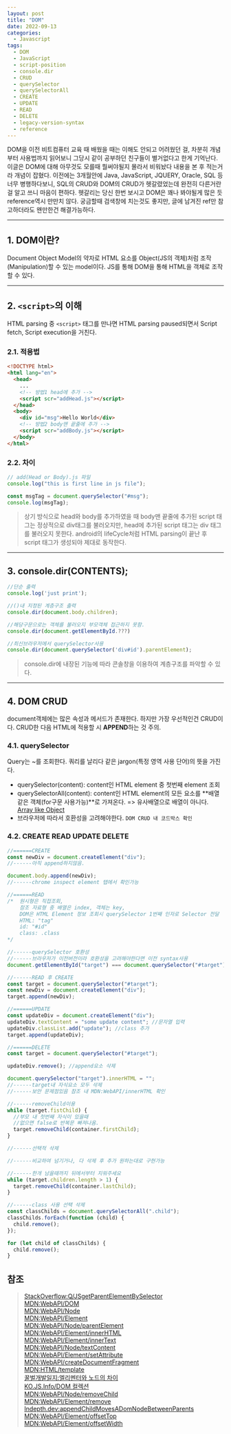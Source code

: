 ```yaml
---
layout: post
title: "DOM"
date: 2022-09-13
categories:
  - Javascript
tags:
  - DOM
  - JavaScript
  - script-position
  - console.dir
  - CRUD
  - querySelector
  - querySelectorAll
  - CREATE
  - UPDATE
  - READ
  - DELETE
  - legacy-version-syntax
  - reference
---
```


DOM을 이전 비트컴퓨터 교육 때 배웠을 때는 이해도 안되고 어려웠던 걸, 차분히 개념부터 사용법까지 읽어보니 그당시 같이 공부하던 친구들이 별거없다고 한게 기억난다. 이글은 DOM에 대해 아무것도 모를때 뭘써야될지 몰라서 비워놨다 내용을 본 후 적는거라 개념이 잡혔다. 이전에는 3개월안에 Java, JavaScript, JQUERY, Oracle, SQL 등 너무 병행하다보니, SQL의 CRUD와 DOM의 CRUD가 헷갈렸었는데 완전히 다른거란걸 알고 쓰니 마음이 편하다. 헷갈리는 당신 한번 보시고 DOM은 꽤나 봐야될게 많은 듯 reference역시 만만치 않다. 궁금할때 검색창에 치는것도 좋지만, 글에 남겨진 ref만 참고하더라도 왠만한건 해결가능하다.

---

## 1. DOM이란?

Document Object Model의 약자로 HTML 요소를 Object(JS의 객체)처럼 조작(Manipulation)할 수 있는 model이다. JS를 통해 DOM을 통해 HTML을 객체로 조작할 수 있다.

---

## 2. `<script>`의 이해

HTML parsing 중 `<script>` 태그를 만나면 HTML parsing paused되면서 Script fetch, Script execution을 거친다.

### 2.1. 적용법

```html
<!DOCTYPE html>
<html lang="en">
  <head>
    ...
    <!-- 방법1 head에 추가 -->
    <script scr="addHead.js"></script>
  </head>
  <body>
    <div id="msg">Hello World</div>
    <!-- 방법2 body맨 끝줄에 추가 -->
    <script scr="addBody.js"></script>
  </body>
</html>
```

### 2.2. 차이

```javascript
// add(Head or Body).js 파일
console.log("this is first line in js file");

const msgTag = document.querySelector("#msg");
console.log(msgTag);
```

> 상기 방식으로 head와 body를 추가하였을 때 body맨 끝줄에 추가된 script 태그는 정상적으로 div태그를 불러오지만, head에 추가된 script 태그는 div 태그를 불러오지 못한다. android의 lifeCycle처럼 HTML parsing이 끝난 후 script 태그가 생성되야 제대로 동작한다.

---

## 3. console.dir(CONTENTS);

```javascript
//단순 출력
console.log('just print');

//()내 지정된 계층구조 출력
console.dir(document.body.children);

//해당구문으로는 객체를 불러오지 부모객체 접근하지 못함.
console.dir(document.getElementById.???)

//최신브라우저에서 querySelector사용
console.dir(document.querySelector('div#id').parentElement);
```

> console.dir에 내장된 기능에 따라 콘솔창을 이용하여 계층구조를 파악할 수 있다.

---

## 4. DOM CRUD

document객체에는 많은 속성과 메서드가 존재한다. 하지만 가장 우선적인건 CRUD이다. CRUD한 다음 HTML에 적용할 시 **APPEND**하는 것 주의.

### 4.1. querySelector

Query는 ~를 조회한다. 쿼리를 날리다 같은 jargon(특정 영역 사용 단어)의 뜻을 가진다.

- querySelector(content): content인 HTML element 중 첫번째 element 조회
- querySelectorAll(content): content인 HTML element의 모든 요소를 **배열같은 객체(for구문 사용가능)**로 가져온다. => 유사배열으로 배열이 아니다. [Array like Object](https://developer.mozilla.org/ko/docs/Web/JavaScript/Guide/Indexed_collections)
- 브라우저에 따라서 호환성을 고려해야한다. `DOM CRUD 내 코드박스 확인`

### 4.2. CREATE READ UPDATE DELETE

```javascript
//======CREATE
const newDiv = document.createElement("div");
//------아직 append하지않음.

document.body.append(newDiv);
//------chrome inspect element 탭에서 확인가능

//======READ
/*  원시형은 직접조회,
    참조 자료형 중 배열은 index, 객체는 key,
    DOM은 HTML Element 정보 조회시 querySelector 1번째 인자로 Selector 전달 
    HTML: "tag"
    id: "#id"
    class: .class
*/

//------querySelector 호환성
//------브라우저가 이전버전이라 호환성을 고려해야한다면 이전 syntax사용
document.getElementById("target") === document.querySelector("#target"); //true

//------READ 후 CREATE
const target = document.querySelector("#target");
const newDiv = document.createElement("div");
target.append(newDiv);

//======UPDATE
const updateDiv = document.createElement("div");
updateDiv.textContent = "some update content"; //문자열 입력
updateDiv.classList.add("update"); //class 추가
target.append(updateDiv);

//======DELETE
const target = document.querySelector("#target");

updateDiv.remove(); //append요소 삭제

document.querySelector("target").innerHTML = "";
//------target내 자식요소 모두 삭제
//------보안 문제점있음 참조 내 MDN:WebAPI/innerHTML 확인

//------removeChild이용
while (target.fistChild) {
  //부모 내 첫번째 자식이 있을때
  //없으면 false로 반복문 빠져나옴.
  target.removeChild(container.firstChild);
}

//------선택적 삭제

//------비교하여 넘기거나, 다 삭제 후 추가 원하는대로 구현가능

//------한개 남을때까지 뒤에서부터 지워주세요
while (target.children.length > 1) {
  target.removeChild(container.lastChild);
}

//------class 사용 선택 삭제
const classChilds = document.querySelectorAll(".child");
classChilds.forEach(function (child) {
  child.remove();
});

for (let child of classChilds) {
  child.remove();
}
```

## 참조

> [StackOverflow:Q/JSgetParentElementBySelector](https://stackoverflow.com/questions/14234560/javascript-how-to-get-parent-element-by-selector)  
> [MDN:WebAPI/DOM](https://developer.mozilla.org/ko/docs/Web/API/Document_Object_Model/Introduction)  
> [MDN:WebAPI/Node](https://developer.mozilla.org/ko/docs/Web/API/Node)  
> [MDN:WebAPI/Element](https://developer.mozilla.org/ko/docs/Web/API/Element)  
> [MDN:WebAPI/Node/parentElement](https://developer.mozilla.org/en-US/docs/Web/API/Node/parentElement)  
> [MDN:WebAPI/Element/innerHTML](https://developer.mozilla.org/ko/docs/Web/API/Element/innerHTML)  
> [MDN:WebAPI/Element/innerText](https://developer.mozilla.org/ko/docs/Web/API/HTMLElement/innerText)  
> [MDN:WebAPI/Node/textContent](https://developer.mozilla.org/ko/docs/Web/API/Node/textContent)  
> [MDN:WebAPI/Element/setAttribute](https://developer.mozilla.org/en-US/docs/Web/API/Element/setAttribute)  
> [MDN:WebAPI/createDocumentFragment](https://developer.mozilla.org/ko/docs/Web/API/Document/createDocumentFragment)  
> [MDN:HTML/template](https://developer.mozilla.org/ko/docs/Web/HTML/Element/template)  
> [꿀벌개발일지:엘리멘터와 노드의 차이](https://ohgyun.com/333)  
> [KO.JS.Info/DOM 컬렉션](https://ko.javascript.info/dom-navigation#ref-822)  
> [MDN:WebAPI/Node/removeChild](https://developer.mozilla.org/en-US/docs/Web/API/Node/removeChild)  
> [MDN:WebAPI/Element/remove](https://developer.mozilla.org/en-US/docs/Web/API/Element/remove)  
> [Indepth.dev:appendChildMovesADomNodeBetweenParents](https://indepth.dev/posts/1161/here-is-why-appendchild-moves-a-dom-node-between-parents)  
> [MDN:WebAPI/Element/offsetTop](https://developer.mozilla.org/en-US/docs/Web/API/HTMLElement/offsetTop)  
> [MDN:WebAPI/Element/offsetWidth](https://developer.mozilla.org/en-US/docs/Web/API/HTMLElement/offsetWidth)
